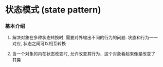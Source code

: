 # 状态模式 (state pattern)

### 基本介绍

1. 解决对象在多种状态转换时, 需要对外输出不同的行为的问题. 状态和行为一一对应, 状态之间可以相互转换

2. 当一个对象的内在状态改变时, 允许改变其行为，这个对象看起来像是改变了其类